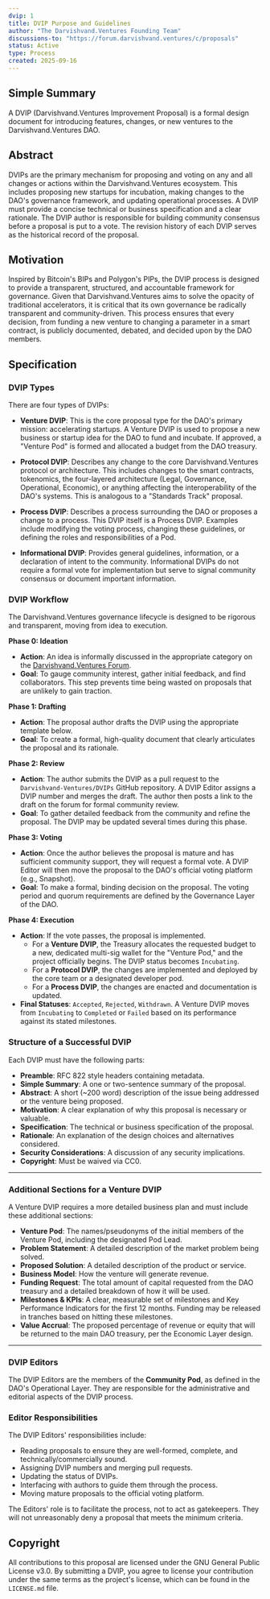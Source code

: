```yaml
---
dvip: 1
title: DVIP Purpose and Guidelines
author: "The Darvishvand.Ventures Founding Team"
discussions-to: "https://forum.darvishvand.ventures/c/proposals"
status: Active
type: Process
created: 2025-09-16
---
```


## Simple Summary

A DVIP (Darvishvand.Ventures Improvement Proposal) is a formal design document for introducing features, changes, or new ventures to the Darvishvand.Ventures DAO.

## Abstract

DVIPs are the primary mechanism for proposing and voting on any and all changes or actions within the Darvishvand.Ventures ecosystem. This includes proposing new startups for incubation, making changes to the DAO's governance framework, and updating operational processes. A DVIP must provide a concise technical or business specification and a clear rationale. The DVIP author is responsible for building community consensus before a proposal is put to a vote. The revision history of each DVIP serves as the historical record of the proposal.

## Motivation

Inspired by Bitcoin's BIPs and Polygon's PIPs, the DVIP process is designed to provide a transparent, structured, and accountable framework for governance. Given that Darvishvand.Ventures aims to solve the opacity of traditional accelerators, it is critical that its own governance be radically transparent and community-driven. This process ensures that every decision, from funding a new venture to changing a parameter in a smart contract, is publicly documented, debated, and decided upon by the DAO members.

## Specification

### DVIP Types

There are four types of DVIPs:

*   **Venture DVIP**: This is the core proposal type for the DAO's primary mission: accelerating startups. A Venture DVIP is used to propose a new business or startup idea for the DAO to fund and incubate. If approved, a "Venture Pod" is formed and allocated a budget from the DAO treasury.

*   **Protocol DVIP**: Describes any change to the core Darvishvand.Ventures protocol or architecture. This includes changes to the smart contracts, tokenomics, the four-layered architecture (Legal, Governance, Operational, Economic), or anything affecting the interoperability of the DAO's systems. This is analogous to a "Standards Track" proposal.

*   **Process DVIP**: Describes a process surrounding the DAO or proposes a change to a process. This DVIP itself is a Process DVIP. Examples include modifying the voting process, changing these guidelines, or defining the roles and responsibilities of a Pod.

*   **Informational DVIP**: Provides general guidelines, information, or a declaration of intent to the community. Informational DVIPs do not require a formal vote for implementation but serve to signal community consensus or document important information.

### DVIP Workflow

The Darvishvand.Ventures governance lifecycle is designed to be rigorous and transparent, moving from idea to execution.

**Phase 0: Ideation**
*   **Action**: An idea is informally discussed in the appropriate category on the [Darvishvand.Ventures Forum](https://forum.darvishvand.ventures).
*   **Goal**: To gauge community interest, gather initial feedback, and find collaborators. This step prevents time being wasted on proposals that are unlikely to gain traction.

**Phase 1: Drafting**
*   **Action**: The proposal author drafts the DVIP using the appropriate template below.
*   **Goal**: To create a formal, high-quality document that clearly articulates the proposal and its rationale.

**Phase 2: Review**
*   **Action**: The author submits the DVIP as a pull request to the `Darvishvand-Ventures/DVIPs` GitHub repository. A DVIP Editor assigns a DVIP number and merges the draft. The author then posts a link to the draft on the forum for formal community review.
*   **Goal**: To gather detailed feedback from the community and refine the proposal. The DVIP may be updated several times during this phase.

**Phase 3: Voting**
*   **Action**: Once the author believes the proposal is mature and has sufficient community support, they will request a formal vote. A DVIP Editor will then move the proposal to the DAO's official voting platform (e.g., Snapshot).
*   **Goal**: To make a formal, binding decision on the proposal. The voting period and quorum requirements are defined by the Governance Layer of the DAO.

**Phase 4: Execution**
*   **Action**: If the vote passes, the proposal is implemented.
    *   For a **Venture DVIP**, the Treasury allocates the requested budget to a new, dedicated multi-sig wallet for the "Venture Pod," and the project officially begins. The DVIP status becomes `Incubating`.
    *   For a **Protocol DVIP**, the changes are implemented and deployed by the core team or a designated developer pod.
    *   For a **Process DVIP**, the changes are enacted and documentation is updated.
*   **Final Statuses**: `Accepted`, `Rejected`, `Withdrawn`. A Venture DVIP moves from `Incubating` to `Completed` or `Failed` based on its performance against its stated milestones.

### Structure of a Successful DVIP

Each DVIP must have the following parts:

*   **Preamble**: RFC 822 style headers containing metadata.
*   **Simple Summary**: A one or two-sentence summary of the proposal.
*   **Abstract**: A short (~200 word) description of the issue being addressed or the venture being proposed.
*   **Motivation**: A clear explanation of why this proposal is necessary or valuable.
*   **Specification**: The technical or business specification of the proposal.
*   **Rationale**: An explanation of the design choices and alternatives considered.
*   **Security Considerations**: A discussion of any security implications.
*   **Copyright**: Must be waived via CC0.

---

### Additional Sections for a **Venture DVIP**

A Venture DVIP requires a more detailed business plan and must include these additional sections:

*   **Venture Pod**: The names/pseudonyms of the initial members of the Venture Pod, including the designated Pod Lead.
*   **Problem Statement**: A detailed description of the market problem being solved.
*   **Proposed Solution**: A detailed description of the product or service.
*   **Business Model**: How the venture will generate revenue.
*   **Funding Request**: The total amount of capital requested from the DAO treasury and a detailed breakdown of how it will be used.
*   **Milestones & KPIs**: A clear, measurable set of milestones and Key Performance Indicators for the first 12 months. Funding may be released in tranches based on hitting these milestones.
*   **Value Accrual**: The proposed percentage of revenue or equity that will be returned to the main DAO treasury, per the Economic Layer design.

---

### DVIP Editors

The DVIP Editors are the members of the **Community Pod**, as defined in the DAO's Operational Layer. They are responsible for the administrative and editorial aspects of the DVIP process.

### Editor Responsibilities

The DVIP Editors' responsibilities include:
*   Reading proposals to ensure they are well-formed, complete, and technically/commercially sound.
*   Assigning DVIP numbers and merging pull requests.
*   Updating the status of DVIPs.
*   Interfacing with authors to guide them through the process.
*   Moving mature proposals to the official voting platform.

The Editors' role is to facilitate the process, not to act as gatekeepers. They will not unreasonably deny a proposal that meets the minimum criteria.

## Copyright

All contributions to this proposal are licensed under the GNU General Public License v3.0. By submitting a DVIP, you agree to license your contribution under the same terms as the project's license, which can be found in the `LICENSE.md` file.
